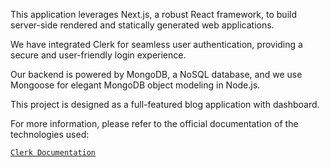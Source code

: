 This application leverages Next.js, a robust React framework, to build server-side rendered and statically generated web applications.

We have integrated Clerk for seamless user authentication, providing a secure and user-friendly login experience.

Our backend is powered by MongoDB, a NoSQL database, and we use Mongoose for elegant MongoDB object modeling in Node.js.

This project is designed as a full-featured blog application with dashboard.

For more information, please refer to the official documentation of the technologies used:

[`Clerk Documentation`](https://go.clerk.com/fgJHKlt)
